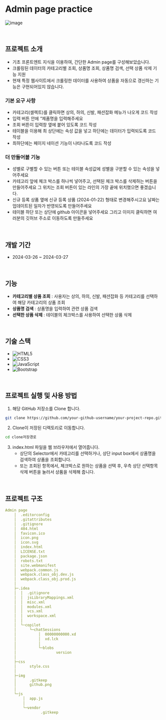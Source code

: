 # Admin page practice
![image](https://github.com/Scanf-s/OZCoding_Backend/assets/105439069/94adb916-b6f8-434e-b957-517a11b3da4f)

<br>

## 프로젝트 소개

- 기초 프론트엔트 지식을 이용하여, 간단한 Admin page를 구성해보았습니다.
- 크롤링된 데이터의 카테고리별 조회, 상품명 조회, 상품명 검색, 선택 상품 삭제 기능 지원
- 현재 특정 웹사이트에서 크롤링한 데이터를 사용하여 상품을 자동으로 갱신하는 기능은 구현되어있지 않습니다.

### 기본 요구 사항

- 카테고리(셀렉트)를 클릭하면 상의, 하의, 신발, 패션잡화 메뉴가 나오게 코드 작성
- 입력 버튼 안에 “제품명을 입력해주세요
- 조회 버튼이 입력창 옆에 붙어 있도록 코드 작성
- 테이블을 이용해 최 상단에는 속성 값을 넣고 하단에는 데이터가 입력되도록 코드 작성
- 최하단에는 페이지 네이션 기능이 나타나도록 코드 작성

### 더 만들어볼 기능

- 성별로 구별할 수 있는 버튼 또는 테이블 속성값에 성별을 구분할 수 있는 속성을 넣어주세요
- 카테고리 앞에 체크 박스를 하나씩 넣어주고, 선택된 체크 박스를 삭제하는 버튼을 만들어주세요 그 위치는 조회 버튼이 있는 라인의 가장 끝에 위치했으면 좋겠습니다.
- 신규 등록 상품 옆에  신규 등록 상품 (2024-01-22) 형태로 변경해주시고요 날짜는 업데이트된 일자가 반영되도록 만들어주세요
- 테이블 하단 또는 상단에 github 아이콘을 넣어주세요 그리고 이미지 클릭하면 여러분의 깃허브 주소로 이동하도록 만들주세요
<br>

## 개발 기간

- 2024-03-26 ~ 2024-03-27

<br>

## 기능

- **카테고리별 상품 조회** : 사용자는 상의, 하의, 신발, 패션잡화 등 카테고리를 선택하여 해당 카테고리의 상품 조회
- **상품명 검색** : 상품명을 입력하여 관련 상품 검색
- **선택한 상품 삭제** : 테이블의 체크박스를 사용하여 선택한 상품 삭제

<br>

## 기술 스택

- ![HTML5](https://img.shields.io/badge/html5-%23E34F26.svg?style=for-the-badge&logo=html5&logoColor=white)
- ![CSS3](https://img.shields.io/badge/css3-%231572B6.svg?style=for-the-badge&logo=css3&logoColor=white)
- ![JavaScript](https://img.shields.io/badge/javascript-%23323330.svg?style=for-the-badge&logo=javascript&logoColor=%23F7DF1E)
- ![Bootstrap](https://img.shields.io/badge/bootstrap-%238511FA.svg?style=for-the-badge&logo=bootstrap&logoColor=white)

<br>

## 프로젝트 실행 및 사용 방법

1. 해당 GitHub 저장소를 Clone 합니다.
```bash
git clone https://github.com/your-github-username/your-project-repo.git
```

2. Clone이 저장된 디렉토리로 이동합니다.
```bash
cd clone저장경로
```

3. index.html 파일을 웹 브라우저에서 열어줍니다.
   - 상단의 Selector에서 카테고리를 선택하거나, 상단 input box에서 상품명을 검색하여 상품을 조회합니다.
   - 또는 조회된 항목에서, 체크박스로 원하는 상품을 선택 후, 우측 상단 선택항목 삭제 버튼을 눌러서 상품을 삭제해 줍니다.

<br>

## 프로젝트 구조
```yaml
Admin page
    │  .editorconfig
    │  .gitattributes
    │  .gitignore
    │  404.html
    │  favicon.ico
    │  icon.png
    │  icon.svg
    │  index.html
    │  LICENSE.txt
    │  package.json
    │  robots.txt
    │  site.webmanifest
    │  webpack.common.js
    │  webpack.class_obj.dev.js
    │  webpack.class_obj.prod.js
    │
    ├─.idea
    │  │  .gitignore
    │  │  jsLibraryMappings.xml
    │  │  misc.xml
    │  │  modules.xml
    │  │  vcs.xml
    │  │  workspace.xml
    │  │
    │  └─copilot
    │      └─chatSessions
    │          │  00000000000.xd
    │          │  xd.lck
    │          │
    │          └─blobs
    │                  version
    │
    ├─css
    │      style.css
    │
    ├─img
    │      .gitkeep
    │      github.png
    │
    └─js
        │  app.js
        │
        └─vendor
                .gitkeep
```
